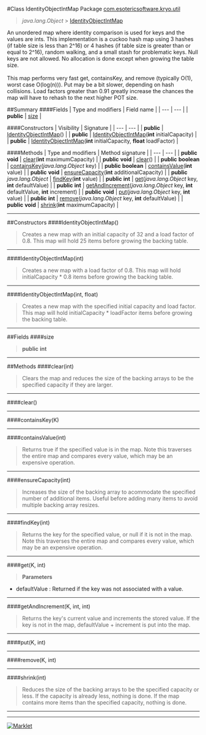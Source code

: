 #Class IdentityObjectIntMap
Package [com.esotericsoftware.kryo.util](README.md)<br>

> *java.lang.Object* > [IdentityObjectIntMap](IdentityObjectIntMap.md)



An unordered map where identity comparison is used for keys and the values are ints. This implementation is a cuckoo hash map
 using 3 hashes (if table size is less than 2^16) or 4 hashes (if table size is greater than or equal to 2^16), random walking,
 and a small stash for problematic keys. Null keys are not allowed. No allocation is done except when growing the table size.
 <br>
 <br>
 This map performs very fast get, containsKey, and remove (typically O(1), worst case O(log(n))). Put may be a bit slower,
 depending on hash collisions. Load factors greater than 0.91 greatly increase the chances the map will have to rehash to the
 next higher POT size.


##Summary
####Fields
| Type and modifiers | Field name |
| --- | --- |
| **public** | [size](#size) |

####Constructors
| Visibility | Signature |
| --- | --- |
| **public** | [IdentityObjectIntMap](#identityobjectintmap)() |
| **public** | [IdentityObjectIntMap](#identityobjectintmapint)(**int** initialCapacity) |
| **public** | [IdentityObjectIntMap](#identityobjectintmapint-float)(**int** initialCapacity, **float** loadFactor) |

####Methods
| Type and modifiers | Method signature |
| --- | --- |
| **public** **void** | [clear](#clearint)(**int** maximumCapacity) |
| **public** **void** | [clear](#clear)() |
| **public** **boolean** | [containsKey](#containskeyk)(*java.lang.Object* key) |
| **public** **boolean** | [containsValue](#containsvalueint)(**int** value) |
| **public** **void** | [ensureCapacity](#ensurecapacityint)(**int** additionalCapacity) |
| **public** *java.lang.Object* | [findKey](#findkeyint)(**int** value) |
| **public** **int** | [get](#getk-int)(*java.lang.Object* key, **int** defaultValue) |
| **public** **int** | [getAndIncrement](#getandincrementk-int-int)(*java.lang.Object* key, **int** defaultValue, **int** increment) |
| **public** **void** | [put](#putk-int)(*java.lang.Object* key, **int** value) |
| **public** **int** | [remove](#removek-int)(*java.lang.Object* key, **int** defaultValue) |
| **public** **void** | [shrink](#shrinkint)(**int** maximumCapacity) |

---


##Constructors
####IdentityObjectIntMap()
> Creates a new map with an initial capacity of 32 and a load factor of 0.8. This map will hold 25 items before growing the
 backing table.


---

####IdentityObjectIntMap(int)
> Creates a new map with a load factor of 0.8. This map will hold initialCapacity * 0.8 items before growing the backing
 table.


---

####IdentityObjectIntMap(int, float)
> Creates a new map with the specified initial capacity and load factor. This map will hold initialCapacity * loadFactor
 items before growing the backing table.


---


##Fields
####size
> **public** **int**

> 

---


##Methods
####clear(int)
> Clears the map and reduces the size of the backing arrays to be the specified capacity if they are larger.


---

####clear()
> 


---

####containsKey(K)
> 


---

####containsValue(int)
> Returns true if the specified value is in the map. Note this traverses the entire map and compares every value, which may
 be an expensive operation.


---

####ensureCapacity(int)
> Increases the size of the backing array to acommodate the specified number of additional items. Useful before adding many
 items to avoid multiple backing array resizes.


---

####findKey(int)
> Returns the key for the specified value, or null if it is not in the map. Note this traverses the entire map and compares
 every value, which may be an expensive operation.


---

####get(K, int)
> 

> **Parameters**
* defaultValue : Returned if the key was not associated with a value.


---

####getAndIncrement(K, int, int)
> Returns the key's current value and increments the stored value. If the key is not in the map, defaultValue + increment is
 put into the map.


---

####put(K, int)
> 


---

####remove(K, int)
> 


---

####shrink(int)
> Reduces the size of the backing arrays to be the specified capacity or less. If the capacity is already less, nothing is
 done. If the map contains more items than the specified capacity, nothing is done.


---

---

[![Marklet](https://img.shields.io/badge/Generated%20by-Marklet-green.svg)](https://github.com/Faylixe/marklet)